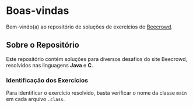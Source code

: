 # Boas-vindas

Bem-vindo(a) ao repositório de soluções de exercícios do [Beecrowd]([link_do_site](https://judge.beecrowd.com/pt)).

## Sobre o Repositório

Este repositório contém soluções para diversos desafios do site Beecrowd, resolvidos nas linguagens **Java** e **C**. 

### Identificação dos Exercícios

Para identificar o exercício resolvido, basta verificar o nome da classe `main` em cada arquivo `.class`.


